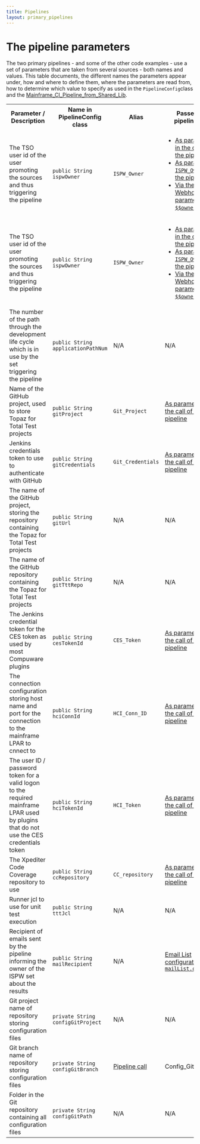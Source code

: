 ```yaml
---
title: Pipelines
layout: primary_pipelines
---
```

# <a id="The pipeline parameters"></a> The pipeline parameters
The two primary pipelines - and some of the other code examples - use a set of parameters that are taken from several sources - both names and values. 
This table documents, the different names the parameters appear under, how and where to define them, where the parameters are read from, how to determine which value to specify as used in the `PipelineConfig`class and the [Mainframe_CI_Pipeline_from_Shared_Lib](../pipelines/Mainframe_CI_Pipeline_from_Shared_Lib.html).

<table>
    <tr>
        <th>Parameter / Description</th>
        <th>Name in PipelineConfig class</th>
        <th>Alias</th>
        <th>Passed to pipeline via</th>
        <th>Defined where</th>
        <th>How to determine</th>
    </tr>    
    <tr>
        <td>The TSO user id of the user promoting the sources and thus triggering the pipeline</td>
        <td><code class="highlighter-rouge">public String ispwOwner</code></td>
        <td><code class="highlighter-rouge">ISPW_Owner</code></td>
        <td>
            <ul>
                <li><a href="./Mainframe_CI_Pipeline_from_Shared_Lib.html#Loading the script from a shared library">As parameter in the call of the pipeline</a></li>
                <li><a href="./Mainframe_CI_Pipeline_from_Shared_Lib.html#Setting up the pipeline job">As parameter <code class="highlighter-rouge">ISPW_Owner</code> for the pipeline</a></li>
                <li><a href="../tool_configuration/webhook_setup.html#URL">Via the ISPW Webhook as parameter <code class="highlighter-rouge">$$owner$$</code></a></li>
            </ul>
        </td>
        <td>N/A</td>
        <td>N/A</td>
    </tr>
    <tr>
        <td>The TSO user id of the user promoting the sources and thus triggering the pipeline</td>
        <td><code class="highlighter-rouge">public String ispwOwner</code></td>
        <td><code class="highlighter-rouge">ISPW_Owner</code></td>
        <td>
            <ul>
                <li><a href="./Mainframe_CI_Pipeline_from_Shared_Lib.html#Loading the script from a shared library">As parameter in the call of the pipeline</a></li>
                <li><a href="./Mainframe_CI_Pipeline_from_Shared_Lib.html#Setting up the pipeline job">As parameter <code class="highlighter-rouge">ISPW_Owner</code> for the pipeline</a></li>
                <li><a href="../tool_configuration/webhook_setup.html#URL">Via the ISPW Webhook as parameter <code class="highlighter-rouge">$$owner$$</code></a></li>
            </ul>
        </td>
        <td>N/A</td>
        <td>N/A</td>
    </tr>
    <tr>
        <td>The number of the path through the development life cycle which is in use by the set triggering the pipeline</td>
        <td><code class="highlighter-rouge">public String applicationPathNum</code></td>
        <td>N/A</td>
        <td>N/A</td>
        <td>Determined from the name of the level <code class="highlighter-rouge">ispwSrcLevel</code> the sources have been promoted from; the number of the levels <code class="highlighter-rouge">DEV1</code>, <code class="highlighter-rouge">DEV2</code>, or <code class="highlighter-rouge">DEV3</code></td>
        <td>N/A</td>
    </tr>
    <tr>
        <td>Name of the GitHub project, used to store Topaz for Total Test projects</td>
        <td><code class="highlighter-rouge">public String gitProject</code></td>
        <td><code class="highlighter-rouge">Git_Project</code></td>
        <td><a href="./Mainframe_CI_Pipeline_from_Shared_Lib.html#Loading the script from a shared library">As parameter in the call of the pipeline</a></td>
        <td>When setting up the GitHub repository</td>
        <td>In the full URL to e.g. https://github.com/ralphnuessecpwr/FTSDEMO_RXN3_Unit_Tests.git, "ralphnuessecpwr" would be the project name</td>
    </tr>
    <tr>
        <td>Jenkins credentials token to use to authenticate with GitHub</td>
        <td><code class="highlighter-rouge">public String gitCredentials</code></td>
        <td><code class="highlighter-rouge">Git_Credentials</code></td>
        <td><a href="./Mainframe_CI_Pipeline_from_Shared_Lib.html#Loading the script from a shared library">As parameter in the call of the pipeline</a></td>
        <td><a href="../../tool_configuration/tool_configuration.html#Credentials">In <code class="highlighter-rouge">Manage Jenkins</code> --&gt; <code class="highlighter-rouge">Credentials</code></a></td>
        <td>In the list at <code class="highlighter-rouge">Manage Jenkins</code> --&gt; <code class="highlighter-rouge">Credentials</code></a> in column <code class="highlighter-rouge">ID</code></td>
    </tr>
    <tr>
        <td>The name of the GitHub project, storing the repository containing the Topaz for Total Test projects</td>
        <td><code class="highlighter-rouge">public String gitUrl</code></td>
        <td>N/A</td>
        <td>N/A</td>
        <td>Built as "https://github.com/${gitProject}" from <code class="highlighter-rouge">gitProject</code></td>
        <td>N/A</td>
    </tr>
    <tr>
        <td>The name of the GitHub repository containing the Topaz for Total Test projects</td>
        <td><code class="highlighter-rouge">public String gitTttRepo</code></td>
        <td>N/A</td>
        <td>N/A</td>
        <td>Built as "${ispwStream}_${ispw_application}_Unit_Tests.git" from <code class="highlighter-rouge">ispwStream</code> and <code class="highlighter-rouge">ispwApplication</code></td>
        <td>N/A</td>
    </tr>
    <tr>
        <td>The Jenkins credential token for the CES token as used by most Compuware plugins</td>
        <td><code class="highlighter-rouge">public String cesTokenId</code></td>
        <td><code class="highlighter-rouge">CES_Token</code></td>
        <td><a href="./Mainframe_CI_Pipeline_from_Shared_Lib.html#Loading the script from a shared library">As parameter in the call of the pipeline</a></td>
        <td><a href="../../tool_configuration/tool_configuration.html#Credentials">In <code class="highlighter-rouge">Manage Jenkins</code> --&gt; <code class="highlighter-rouge">Credentials</code></a></td>
        <td>In the list at <code class="highlighter-rouge">Manage Jenkins</code> --&gt; <code class="highlighter-rouge">Credentials</code></a> in column <code class="highlighter-rouge">ID</code></td>
    </tr>
    <tr>
        <td>The connection configuration storing host name and port for the connection to the mainframe LPAR to cnnect to</td>
        <td><code class="highlighter-rouge">public String hciConnId</code></td>
        <td><code class="highlighter-rouge">HCI_Conn_ID</code></td>
        <td><a href="./Mainframe_CI_Pipeline_from_Shared_Lib.html#Loading the script from a shared library">As parameter in the call of the pipeline</a></td>
        <td><a href="../../tool_configuration/Compuware_confugurations.html#Compuware Configurations">In <code class="highlighter-rouge">Manage Jenkins</code> --&gt; <code class="highlighter-rouge">Configure System</code> --&gt; <code class="highlighter-rouge">Compuware Configurations</code></a></td>
        <td>
            Use <code class="highlighter-rouge">Pipeline Syntax</code>, e.g. to define an ISPW container checkout and select the HCO connection from the <code class="highlighter-rouge">Host connection</code> dropdown
            <img src="./pipelines/images/Determine HCI Conn.png" alt="Determine HCI connection" />
        </td>
    </tr>
    <tr>
        <td>The user ID / password token for a valid logon to the required mainframe LPAR used by plugins that do not use the CES credentials token</td>
        <td><code class="highlighter-rouge">public String hciTokenId</code></td>
        <td><code class="highlighter-rouge">HCI_Token</code></td>
        <td><a href="./Mainframe_CI_Pipeline_from_Shared_Lib.html#Loading the script from a shared library">As parameter in the call of the pipeline</a></td>
        <td><a href="../../tool_configuration/tool_configuration.html#Credentials">In <code class="highlighter-rouge">Manage Jenkins</code> --&gt; <code class="highlighter-rouge">Credentials</code></a></td>
        <td>In the list at <code class="highlighter-rouge">Manage Jenkins</code> --&gt; <code class="highlighter-rouge">Credentials</code></a> in column <code class="highlighter-rouge">ID</code></td>
    </tr>
    <tr>
        <td>The Xpediter Code Coverage repository to use</td>
        <td><code class="highlighter-rouge">public String ccRepository</code></td>
        <td><code class="highlighter-rouge">CC_repository</code></td>
        <td><a href="./Mainframe_CI_Pipeline_from_Shared_Lib.html#Loading the script from a shared library">As parameter in the call of the pipeline</a></td>
        <td>The Xpediter Code Coverage repository is defined using Xpediter Code Coverage or Topaz Workbench.</td>
        <td>The administrator of Xpediter Code Coverage</td>
    </tr>
    <tr>
        <td>Runner jcl to use for unit test execution</td>
        <td><code class="highlighter-rouge">public String tttJcl</code></td>
        <td>N/A</td>
        <td>N/A</td>
        <td>Built as "Runner_PATH${applicationPathNum}.jcl" using <code class="highlighter-rouge">applicationPathNum</code></td>
        <td>N/A</td>
    </tr>
    <tr>
        <td>Recipient of emails sent by the pipeline informing the owner of the ISPW set about the results</td>
        <td><code class="highlighter-rouge">public String mailRecipient</code></td>
        <td>N/A</td>
        <td><a href="../tool_configuration/Config_Files.html#The email list">Email List configuration file <code class="highlighter-rouge">mailList.config</code></a></td>
        <td><a href="../tool_configuration/tool_configuration.html#Managed Files"><code class="highlighter-rouge">Manage Jenkins</code> -> <code class="highlighter-rouge">Managed Files</code></a></td>
        <td>The email file contains TSO user : email address pairs. The owner of the ISPW set will be taken as lookup for the email address</td>
    </tr>
    <tr>
        <td>Git project name of repository storing configuration files</td>
        <td><code class="highlighter-rouge">private String configGitProject</code></td>
        <td>N/A</td>
        <td>N/A</td>
        <td>Hardcoded in the class</td>
        <td>The configuration files are stored in the same Git project which stores the pipeline code itself.</td>
    </tr>
    <tr>
        <td>Git branch name of repository storing configuration files</td>
        <td><code class="highlighter-rouge">private String configGitBranch</code></td>
        <td><a href="../pipelines/Mainframe_CI_Pipeline_from_Shared_Lib.html#Loading the script from a shared library">Pipeline call</a></td>
        <td>Config_Git_Branch</td>
        <td>N/A</td>
        <td>The configuration files are stored in the same Git project which stores the pipeline code itself. You may use adifferent branch for the configuration files, though, if you want to store and use confiurations for e.g. different Jenkins instances</td>
    </tr>
    <tr>
        <td>Folder in the Git repository containing all configuration files</td>
        <td><code class="highlighter-rouge">private String configGitPath</code></td>
        <td>N/A</td>
        <td>N/A</td>
        <td>Hardcoded in the class</td>
        <td>The folder containing all configuration file is <code class="highlighter-rouge">(root)/config</code></td>
    </tr>
</table>
